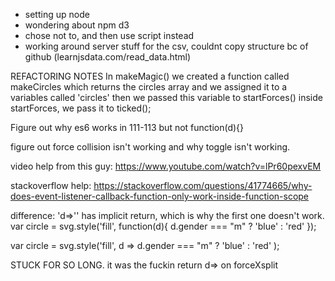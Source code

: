 - setting up node
- wondering about npm d3 
- chose not to, and then use script instead
- working around server stuff for the csv, couldnt copy structure bc of github
(learnjsdata.com/read_data.html)

REFACTORING NOTES
In makeMagic()
we created a function called makeCircles which returns the circles array
and we assigned it to a variables called 'circles'
then we passed this variable to startForces()
inside startForces, we pass it to ticked();


Figure out why es6 works in 111-113 but not function(d){}

figure out force collision isn't working
and why toggle isn't working.

video help from this guy:
https://www.youtube.com/watch?v=lPr60pexvEM

stackoverflow help: 
https://stackoverflow.com/questions/41774665/why-does-event-listener-callback-function-only-work-inside-function-scope

difference: 'd=>'' has implicit return, which is why the first one doesn't work. 
var circle = svg.style('fill', function(d){
                      d.gender === "m" ? 'blue' : 'red'
                   });

var circle = svg.style('fill', d =>
  d.gender === "m" ? 'blue' : 'red'
);

STUCK FOR SO LONG. it was the fuckin return d=> on forceXsplit
